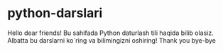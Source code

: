 # python-darslari
Hello dear friends! 
Bu sahifada Python daturlash tili haqida bilib olasiz.
Albatta bu darslarni ko`ring va bilimingizni oshiring!
Thank you bye-bye
